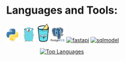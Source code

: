 <h1 align="center">Languages and Tools:</h1>
<p align="center">
    <a href="https://www.python.org" target="_blank" rel="noreferrer"> <img src="https://raw.githubusercontent.com/devicons/devicon/master/icons/python/python-original.svg" alt="python" width="40" height="40"/></a>
    <a href="https://golang.org" target="_blank" rel="noreferrer"> <img src="https://raw.githubusercontent.com/devicons/devicon/master/icons/go/go-original.svg" alt="go" width="40" height="40"/></a>
    <a href="https://gin-gonic.com" target="_blank" rel="noreferrer"> <img src="https://raw.githubusercontent.com/gin-gonic/logo/master/color.png" alt="gin" width="30" height="50"/></a>
    <a href="https://www.postgresql.org" target="_blank" rel="noreferrer"> <img src="https://raw.githubusercontent.com/devicons/devicon/master/icons/postgresql/postgresql-original-wordmark.svg" alt="postgresql" width="40" height="40"/></a>
    <a href="https://fastapi.tiangolo.com" target="_blank" rel="noreferrer"> <img src="https://fastapi.tiangolo.com/img/logo-margin/logo-teal.png" alt="fastapi" width="80" height="40"/></a>
    <a href="https://sqlmodel.tiangolo.com" target="_blank" rel="noreferrer"> <img src="https://sqlmodel.tiangolo.com/img/logo-margin/logo-margin-white-vector.svg" alt="sqlmodel" width="50" height="70"/></a>

<div align="center">
    <a href="https://github.com/adcondev" align="center">
        <img src="https://github-readme-stats.vercel.app/api/top-langs/?username=adcondev&langs_count=10&title_color=a277ff&text_color=61ffca&icon_color=ffca85&bg_color=15141b&hide_border=false&locale=en&layout=compact" alt="Top Languages" />
    </a>
</div>
